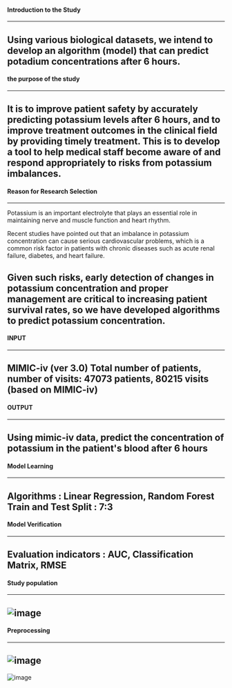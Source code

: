 #### Introduction to the Study
-------------------------------
Using various biological datasets, we intend to develop an algorithm (model) that can predict potadium concentrations after 6 hours.
-------------------------------

#### the purpose of the study
-------------------------------
It is to improve patient safety by accurately predicting potassium levels after 6 hours, 
and to improve treatment outcomes in the clinical field by providing timely treatment. 
This is to develop a tool to help medical staff become aware of and respond appropriately to risks from potassium imbalances.
-------------------------------

#### Reason for Research Selection
-------------------------------
Potassium is an important electrolyte that plays an essential role in maintaining nerve and muscle function and heart rhythm.

Recent studies have pointed out that an imbalance in potassium concentration can cause serious cardiovascular problems, which is a common risk factor in patients with chronic diseases such as acute renal failure, diabetes, and heart failure.

Given such risks, early detection of changes in potassium concentration and proper management are critical to increasing patient survival rates, so we have developed algorithms to predict potassium concentration.
-------------------------------

#### INPUT
-------------------------------
MIMIC-iv (ver 3.0)
Total number of patients, number of visits: 47073 patients, 80215 visits (based on MIMIC-iv)
-------------------------------

#### OUTPUT
-------------------------------
Using mimic-iv data, predict the concentration of potassium in the patient's blood after 6 hours
-------------------------------

#### Model Learning
-------------------------------
Algorithms : Linear Regression, Random Forest
Train and Test Split : 7:3
-------------------------------

#### Model Verification
-------------------------------
Evaluation indicators : AUC, Classification Matrix, RMSE
-------------------------------

#### Study population
-------------------------------
![image](https://github.com/user-attachments/assets/14e15cdb-a70b-459a-939f-64ade572583c)
-------------------------------

#### Preprocessing
-------------------------------
![image](https://github.com/user-attachments/assets/829742dd-5201-4994-b0e6-f6e792e0a4f3)
-------------------------------

![image](https://github.com/user-attachments/assets/ea7536ae-2fab-4959-8d57-8299d8d8f276)

